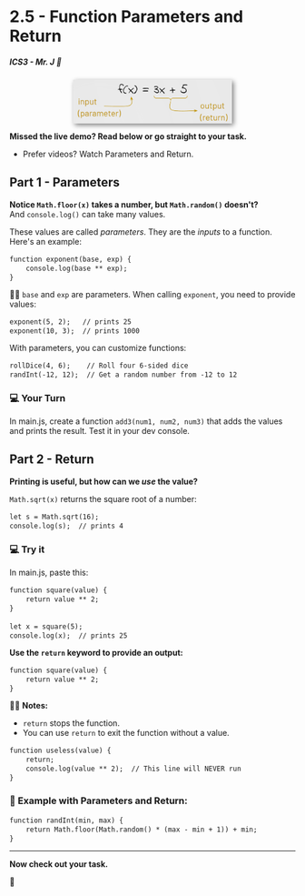 # 2.5 - Function Parameters and Return

##### ICS3 - Mr. J 🐧

<img src="./images/params_and_return.png" width="280px" style="display:block;margin:auto;filter:drop-shadow(3px 3px 4px grey)">

**Missed the live demo? Read below or go straight to your task.**

- Prefer videos? Watch Parameters and Return.

## Part 1 - Parameters

**Notice `Math.floor(x)` takes a number, but `Math.random()` doesn't?**  
And `console.log()` can take many values.

These values are called _parameters_. They are the _inputs_ to a function. Here's an example:
```JS
function exponent(base, exp) {
    console.log(base ** exp);
}
```

☝🏻 `base` and `exp` are parameters. When calling `exponent`, you need to provide values:
```JS
exponent(5, 2);   // prints 25
exponent(10, 3);  // prints 1000
```

With parameters, you can customize functions:
```JS
rollDice(4, 6);    // Roll four 6-sided dice
randInt(-12, 12);  // Get a random number from -12 to 12
```

### 💻 Your Turn

In main.js, create a function `add3(num1, num2, num3)` that adds the values and prints the result. Test it in your dev console.

## Part 2 - Return

**Printing is useful, but how can we _use_ the value?**

`Math.sqrt(x)` returns the square root of a number:
```JS
let s = Math.sqrt(16);
console.log(s);  // prints 4
```

### 💻 Try it

In main.js, paste this:
```JS
function square(value) {
    return value ** 2;
}

let x = square(5);
console.log(x);  // prints 25
```

**Use the `return` keyword to provide an output:**
```JS
function square(value) {
    return value ** 2;
}
```

☝🏻 **Notes:**
- `return` stops the function.
- You can use `return` to exit the function without a value.

```JS
function useless(value) {
    return;
    console.log(value ** 2);  // This line will NEVER run
}
```

### 📝 Example with Parameters and Return:
```JS
function randInt(min, max) {
    return Math.floor(Math.random() * (max - min + 1)) + min;
}
```

---

**Now check out your task.**

🐧
